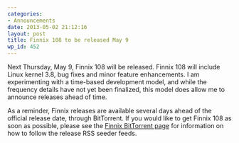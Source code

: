 ```yaml
---
categories:
- Announcements
date: 2013-05-02 21:12:16
layout: post
title: Finnix 108 to be released May 9
wp_id: 452
---
```

Next Thursday, May 9, Finnix 108 will be released. Finnix 108 will include Linux kernel 3.8, bug fixes and minor feature enhancements. I am experimenting with a time-based development model, and while the frequency details have not yet been finalized, this model does allow me to announce releases ahead of time.

As a reminder, Finnix releases are available several days ahead of the official release date, through BitTorrent. If you would like to get Finnix 108 as soon as possible, please see the [Finnix BitTorrent page](https://www.finnix.org/BitTorrent) for information on how to follow the release RSS seeder feeds.
